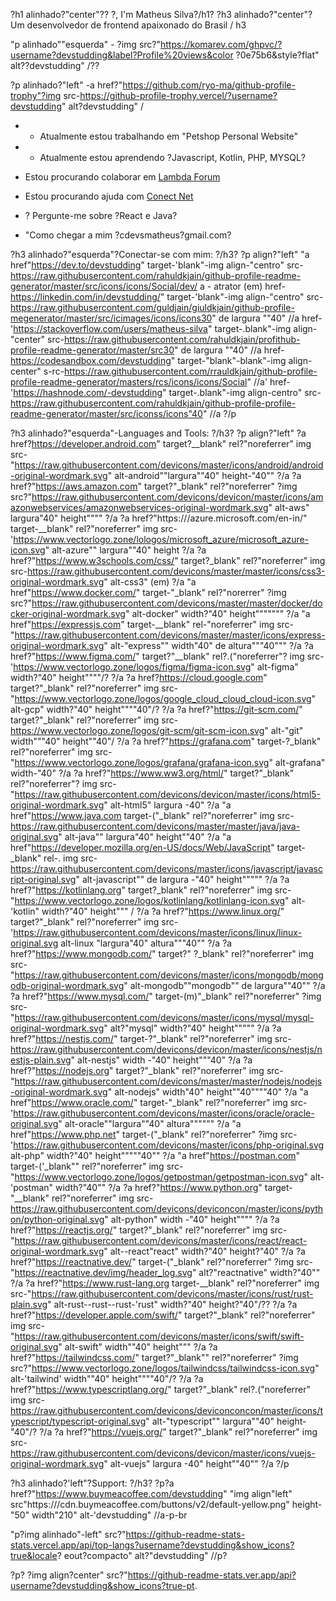 ?h1 alinhado?"center"?? ?, I'm Matheus Silva?/h1?
?h3 alinhado?"center"?Um desenvolvedor de frontend apaixonado do Brasil / h3

"p alinhado""esquerda" - ?img src?"https://komarev.com/ghpvc/?username?devstudding&label?Profile%20views&color ?0e75b6&style?flat" alt??devstudding" /??

?p alinhado?"left" -a href?"https://github.com/ryo-ma/github-profile-trophy"?img src-https://github-profile-trophy.vercel/?username?devstudding" alt?devstudding" /

- - Atualmente estou trabalhando em "Petshop Personal Website"

- - Atualmente estou aprendendo ?Javascript, Kotlin, PHP, MYSQL?

- Estou procurando colaborar em [Lambda Forum](https://github.com/LambdaOrder/LambdaCms)

- Estou procurando ajuda com [Conect Net](https://github.com/CyDevelopper/ConectNet)

- ? Pergunte-me sobre ?React e Java?

- "Como chegar a mim ?cdevsmatheus?gmail.com?

?h3 alinhado?"esquerda"?Conectar-se com mim: ?/h3?
?p align?"left"
"a href"https://dev.to/devstudding" target-'blank"-img align-"centro" src-https://raw.githubusercontent.com/rahuldkjain/github-profile-readme-generator/master/src/icons/icons/Social/dev/ a - atrator (em)
href-https://linkedin.com/in/devstudding/" target-'blank"-img align-"centro" src-https://raw.githubusercontent.com/guldjain/giuldkjain/github-profile-megenerator/master/src/icimages/icons/icons30" de largura ""40" //a
href-'https://stackoverflow.com/users/matheus-silva" target-.blank"-img align-"center" src-https://raw.githubusercontent.com/rahuldkjain/profithub-profile-readme-generator/master/src30" de largura ""40" //a
href-https://codesandbox.com/devstudding" target-"blank"-blank"-img align-center" s-rc-https://raw.githubusercontent.com/rrauldkjain/github-profile-profile-readme-generator/masters/rcs/icons/icons/Social" //a'
href-'https://hashnode.com/-devstudding" target-.blank"-img align-centro" src-https://raw.githubusercontent.com/rahuldkjain/github-profile-profile-readme-generator/master/src/iconss/icons"40" //a
?/p

?h3 alinhado?"esquerda"-Languages and Tools: ?/h3?
?p align?"left" ?a href?https://developer.android.com" target?__blank" rel?"noreferrer" img src-"https://raw.githubusercontent.com/devicons/master/icons/android/android-original-wordmark.svg" alt-android""largura""40" height-"40"" ?/a ?a href?"https://aws.amazon.com" target?"_blank" rel?"noreferrer" ?img src?"https://raw.githubusercontent.com/devicons/devicon/master/icons/amazonwebservices/amazonwebservices-original-wordmark.svg" alt-aws" largura"40" height"""" ?/a ?a href?"https:///azure.microsoft.com/en-in/" target-__blank" rel?"noreferrer" img src-'https://www.vectorlogo.zone/lologos/microsoft_azure/microsoft_azure-icon.svg" alt-azure"" largura""40" height ?/a ?a href?"https://www.w3schools.com/css/" target?_blank" rel?"noreferrer" img src-https://raw.githubusercontent.com/devicons/master/master/icons/css3-original-wordmark.svg" alt-css3" (em) ?/a "a href"https://www.docker.com/" target-"_blank" rel?"norerrer" ?img src?"https://raw.githubusercontent.com/devicons/master/master/docker/docker-original-wordmark.svg" alt-docker" width?"40" height""""""" ?/a "a href"https://expressjs.com" target-__blank" rel-"noreferrer" img src-"https://raw.githubusercontent.com/devicons/master/master/icons/express-original-wordmark.svg" alt-"express"" width"40" de altura"""40""" ?/a ?a href?"https://www.figma.com/" target?"__blank" rel?.("noreferrer"? img src-'https://www.vectorlogo.zone/logos/figma/figma-icon.svg" alt-figma" width?"40" height""""/? ?/a ?a href?https://cloud.google.com" target?"_blank" rel?"noreferrer" img src-"https://www.vectorlogo.zone/logos/google_cloud_cloud_cloud-icon.svg" alt-gcp" width?"40" height""""40"/? ?/a ?a href?"https://git-scm.com/" target?"_blank" rel?"noreferrer" img src-https://www.vectorlogo.zone/logos/git-scm/git-scm-icon.svg" alt-"git" width"""40" height""40"/ ?/a ?a href?"https://grafana.com" target-?_blank" rel?"noreferrer" img src-"https://www.vectorlogo.zone/logos/grafana/grafana-icon.svg" alt-grafana" width-"40" ?/a ?a href?"https://www.ww3.org/html/" target?"_blank" rel?"noreferrer"? img src-"https://raw.githubusercontent.com/devicons/devicon/master/icons/html5-original-wordmark.svg" alt-html5" largura -40" ?/a "a href"https://www.java.com target-("_blank" rel?"noreferrer" img src-https://raw.githubusercontent.com/devicons/master/master/java/java-original.svg" alt-java"" largura"40" height""40" ?/a "a href"https://developer.mozilla.org/en-US/docs/Web/JavaScript" target-_blank" rel-. img src-https://raw.githubusercontent.com/devicons/master/icons/javascript/javascript-original.svg" alt-javascript"" de largura -"40" height""""" ?/a ?a href?"https://kotlinlang.org" target?_blank" rel?"noreferrer" img src-"https://www.vectorlogo.zone/logos/kotlinlang/kotlinlang-icon.svg" alt-'kotlin" width?"40" height""" / ?/a ?a href?"https://www.linux.org/" target?"_blank" rel?"noreferrer" img src-'https://raw.githubusercontent.com/devicons/master/icons/linux/linux-original.svg alt-linux "largura"40" altura"""40"" ?/a ?a href?"https://www.mongodb.com/" target?" ?_blank" rel?"noreferrer" img src-"https://raw.githubusercontent.com/devicons/master/icons/mongodb/mongodb-original-wordmark.svg" alt-mongodb""mongodb"" de largura""40"" ?/a ?a href?"https://www.mysql.com/" target-(m)"_blank" rel?"noreferrer" ?img src-"https://raw.githubusercontent.com/devicons/master/icons/mysql/mysql-original-wordmark.svg" alt?"mysql" width?"40" height""""" ?/a ?a href?"https://nestjs.com/" target-?"_blank" rel?"noreferrer" img src-https://raw.githubusercontent.com/devicons/devicon/master/icons/nestjs/nestjs-plain.svg" alt-nestjs" width -"40" height"""40" ?/a ?a href?"https://nodejs.org" target?"_blank" rel?"noreferrer" img src-"https://raw.githubusercontent.com/devicons/master/master/nodejs/nodejs-original-wordmark.svg" alt-nodejs" width"40" height""40""""40" ?/a "a href"https://www.oracle.com/" target-"_blank" rel?"noreferrer" img src-'https://raw.githubusercontent.com/devicons/master/icons/oracle/oracle-original.svg" alt-oracle""largura""40" altura"""""" ?/a "a href"https://www.php.net" target-("_blank" rel?"noreferrer" ?img src-'https://raw.githubusercontent.com/devicons/master/icons/php-original.svg alt-php" width?"40" height"""""40"" ?/a "a href"https://postman.com" target-('_blank"" rel?"noreferrer" img src-"https://www.vectorlogo.zone/logos/getpostman/getpostman-icon.svg" alt-'postman" width?"40"" ?/a ?a href?"https://www.python.org" target-"__blank" rel?"noreferrer" img src-https://raw.githubusercontent.com/devicons/deviconcon/master/icons/python/python-original.svg" alt-python" width -"40" height"""" ?/a ?a href?"https://reactjs.org/" target?"_blank" rel?"noreferrer" img src-"https://raw.githubusercontent.com/devicons/master/icons/react/react-original-wordmark.svg" alt--react"react" width?"40" height?"40" ?/a ?a href?"https://reactnative.dev/" target-("_blank" rel?"noreferrer" ?img src-"https://reactnative.dev/img/header_log.svg" alt?"reactnative" width?"40"" ?/a ?a href?"https://www.rust-lang.org target-__blank" rel?"noreferrer" img src-"https://raw.githubusercontent.com/devicons/master/icons/rust/rust-plain.svg" alt-rust--rust--rust-'rust" width?"40" height?"40"/?? ?/a ?a href?"https://developer.apple.com/swift/" target?"_blank" rel?"noreferrer" img src-"https://raw.githubusercontent.com/devicons/master/icons/swift/swift-original.svg" alt-swift" width""40" height""" ?/a ?a href?"https://tailwindcss.com/" target?"_blank"" rel?"noreferrer" ?img src?"https://www.vectorlogo.zone/logos/tailwindcss/tailwindcss-icon.svg" alt-'tailwind' width""40" height""""40"/? ?/a ?a href?"https://www.typescriptlang.org/" target?"_blank" rel?.("noreferrer" img src-https://raw.githubusercontent.com/devicons/deviconconcon/master/icons/typescript/typescript-original.svg" alt-"typescript"" largura""40" height-"40"/? ?/a ?a href?"https://vuejs.org/" target?"_blank" rel?"noreferrer" img src-https://raw.githubusercontent.com/devicons/devicon/master/icons/vuejs-original-wordmark.svg" alt-vuejs" largura -40" height""40"" ?/a ?/p


?h3 alinhado?'left"?Support: ?/h3?
?p?a href?"https://www.buymeacoffee.com/devstudding" "img align"left" src"https:///cdn.buymeacoffee.com/buttons/v2/default-yellow.png" height-"50" width"210" alt-'devstudding" //a-p-br


"p?img alinhado"-left" src?"https://github-readme-stats-stats.vercel.app/api/top-langs?username?devstudding&show_icons?true&locale? eout?compacto" alt?"devstudding" //p?

?p?&nbsp;?img align?center" src?"https://github-readme-stats.ver.app/api?username?devstudding&show_icons?true-pt.

